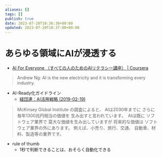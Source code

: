 ```yaml
---
aliases: []
tags: []
publish: true
date: 2023-07-20T10:36:30+09:00
updated: 2023-07-20T10:37:00+09:00
---
```


# あらゆる領域にAIが浸透する
- [AI For Everyone （すべての人のためのAIリテラシー講座） \| Coursera](https://www.coursera.org/learn/ai-for-everyone-ja)
> 	Andrew Ng: AI is the new electricity and it is transforming every industry. 

- AI-Ready化ガイドライン
	- [経団連：AI活用戦略 \(2019\-02\-19\)](https://www.keidanren.or.jp/policy/2019/013.html)

> McKinsey Global Institute の調査によると、 AIは2030年までに さらに毎年1300兆円相当の価値を 生み出すと言われています。 
> AIは既に ソフトウェア業界で 莫大な価値を生み出していますが 将来的な価値は ソフトウェア業界の外にあります。 例えば、小売り、旅行、交通、 自動車、材料、製造等の業界です。



- rule of thumb
	- 1秒で判断できることは、おそらく自動化できる